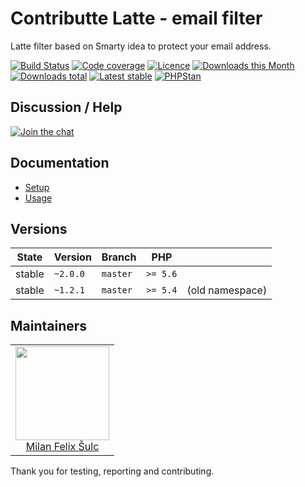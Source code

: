 # Contributte Latte - email filter
  
Latte filter based on Smarty idea to protect your email address.

[![Build Status](https://img.shields.io/travis/contributte/latte-email.svg?style=flat-square)](https://travis-ci.org/contributte/latte-email)
[![Code coverage](https://img.shields.io/coveralls/contributte/latte-email.svg?style=flat-square)](https://coveralls.io/r/contributte/latte-email)
[![Licence](https://img.shields.io/packagist/l/contributte/latte-email.svg?style=flat-square)](https://packagist.org/packages/contributte/latte-email)
[![Downloads this Month](https://img.shields.io/packagist/dm/contributte/latte-email.svg?style=flat-square)](https://packagist.org/packages/contributte/latte-email)
[![Downloads total](https://img.shields.io/packagist/dt/contributte/latte-email.svg?style=flat-square)](https://packagist.org/packages/contributte/latte-email)
[![Latest stable](https://img.shields.io/packagist/v/contributte/latte-email.svg?style=flat-square)](https://packagist.org/packages/contributte/latte-email)
[![PHPStan](https://img.shields.io/badge/PHPStan-enabled-brightgreen.svg?style=flat-square)](https://github.com/phpstan/phpstan)

## Discussion / Help

[![Join the chat](https://img.shields.io/gitter/room/contributte/contributte.svg?style=flat-square)](http://bit.ly/ctteg)

## Documentation

- [Setup](.docs/README.md#setup)
- [Usage](.docs/README.md#usage)

## Versions

| State       | Version  | Branch   | PHP      | |
|-------------|----------|----------|----------|-|
| stable      | `~2.0.0` | `master` | `>= 5.6` ||
| stable      | `~1.2.1` | `master` | `>= 5.4` |(old namespace)|

## Maintainers

<table>
  <tbody>
    <tr>
      <td align="center">
        <a href="https://github.com/f3l1x">
            <img width="150" height="150" src="https://avatars2.githubusercontent.com/u/538058?v=3&s=150">
        </a>
        </br>
        <a href="https://github.com/f3l1x">Milan Felix Šulc</a>
      </td>
    </tr>
  </tbody>
</table>

Thank you for testing, reporting and contributing.
